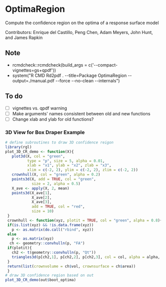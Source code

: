 # OptimaRegion

Compute the confidence region on the optima of a response surface model

Contributors: Enrique del Castillo, Peng Chen, Adam Meyers, John Hunt, and James Rapkin

## Note
- rcmdcheck::rcmdcheck(build_args = c('--compact-vignettes=gs+qpdf'))
- system("R CMD Rd2pdf . --title=Package OptimaRegion --output=./manual.pdf --force --no-clean --internals")

## To do 
- [ ] vignettes vs. qpdf warning
- [ ] Make arguments' names consistent between old and new functions
- [ ] Change xlab and ylab for old functions?

### 3D View for Box Draper Example
```r
# define subroutines to draw 3D confidence reigon
library(rgl)
plot_3D_CR_demo <- function(X){
   plot3d(X, col = "green",
          type = "p", size = 5, alpha = 0.01,
          xlab = "x1", ylab = "x2", zlab = "x3",
          xlim = c(-2, 2), ylim = c(-2, 2), zlim = c(-2, 2))
   crownhull(X, col = "green", alpha = 0.2)
   points3d(X, add = TRUE, col = "green",
            size = 2, alpha = 0.5)
   X_ave <- apply(X, 2, mean)
   points3d(X_ave[1],
            X_ave[2],
            X_ave[3],
            add = TRUE, col = "red",
            size = 10)
 }
 crownhull <- function(xyz, plotit = TRUE, col = "green", alpha = 0.8){
 if(is.list(xyz) && !is.data.frame(xyz))
   p <- as.matrix(do.call("rbind", xyz))
 else
   p <- as.matrix(xyz)
  ch <- geometry::convhulln(p, "FA")
 if(plotit){
   ch2 <- t(geometry::convhulln(p, "Qt"))
   triangles3d(p[ch2,1], p[ch2,2], p[ch2,3], col = col, alpha = alpha, add = TRUE)
 }
 return(list(crownvolume = ch$vol, crownsurface = ch$area))
 } 
# draw 3D confidence region based on out
plot_3D_CR_demo(out$boot_optima)
```
